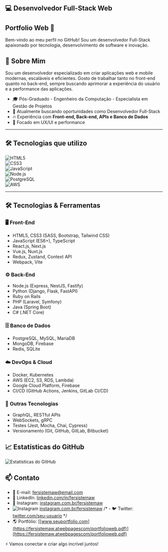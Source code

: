 ## 💻 Desenvolvedor Full-Stack Web
## Portfolio Web 👋

Bem-vindo ao meu perfil no GitHub! Sou um desenvolvedor Full-Stack apaixonado por tecnologia, desenvolvimento de software e inovação.

## 🚀 Sobre Mim
Sou um desenvolvedor especializado em criar aplicações web e mobile modernas, escaláveis e eficientes. Gosto de trabalhar tanto no front-end quanto no back-end, sempre buscando aprimorar a experiência do usuário e a performance das aplicações.
- 🎓 Pós-Graduado - Engenheiro da Computação - Especialista em Gestão de Projetos
- 💼 Atualmente buscando oportunidades como Desenvolvedor Full-Stack  
- 🔥 Experiência com **Front-end, Back-end, APIs e Banco de Dados**  
- 🎨 Focado em UX/UI e performance

---

## 🛠️ Tecnologias que utilizo  
![HTML5](https://img.shields.io/badge/HTML5-E34F26?style=for-the-badge&logo=html5&logoColor=white)  
![CSS3](https://img.shields.io/badge/CSS3-1572B6?style=for-the-badge&logo=css3&logoColor=white)  
![JavaScript](https://img.shields.io/badge/JavaScript-F7DF1E?style=for-the-badge&logo=javascript&logoColor=black)  
![Node.js](https://img.shields.io/badge/Node.js-339933?style=for-the-badge&logo=nodedotjs&logoColor=white)  
![PostgreSQL](https://img.shields.io/badge/PostgreSQL-336791?style=for-the-badge&logo=postgresql&logoColor=white)  
![AWS](https://img.shields.io/badge/AWS-FF9900?style=for-the-badge&logo=amazonaws&logoColor=white)  

---

## 🛠️ Tecnologias & Ferramentas
### 🖥️ Front-End
- HTML5, CSS3 (SASS, Bootstrap, Tailwind CSS)
- JavaScript (ES6+), TypeScript
- React.js, Next.js
- Vue.js, Nuxt.js
- Redux, Zustand, Context API
- Webpack, Vite

### ⚙️ Back-End
- Node.js (Express, NestJS, Fastify)
- Python (Django, Flask, FastAPI)
- Ruby on Rails
- PHP (Laravel, Symfony)
- Java (Spring Boot)
- C# (.NET Core)

### 🗄️ Banco de Dados
- PostgreSQL, MySQL, MariaDB
- MongoDB, Firebase
- Redis, SQLite

### ☁️ DevOps & Cloud
- Docker, Kubernetes
- AWS (EC2, S3, RDS, Lambda)
- Google Cloud Platform, Firebase
- CI/CD (GitHub Actions, Jenkins, GitLab CI/CD)

### 🧰 Outras Tecnologias
- GraphQL, RESTful APIs
- WebSockets, gRPC
- Testes (Jest, Mocha, Chai, Cypress)
- Versionamento (Git, GitHub, GitLab, Bitbucket)

## 📈 Estatísticas do GitHub
![Estatísticas do GitHub](https://github-readme-stats.vercel.app/api?username=fersistemaw&show_icons=true&theme=dark)

## 📫 Contato
- 📧 E-mail: [fersistemaw@email.com](mailto:fersistemaw@gmail.com)
- 💼 LinkedIn: [linkedin.com/in/fersistemaw](https://linkedin.com/in/fersistemaw)
- 📸 Instagram: [instagram.com.br/fersistemaw](https://instagram.com.br/fersistemaw)
- ![Instagram](https://cdn-icons-png.flaticon.com/512/174/174855.png) [instagram.com.br/fersistemaw](https://instagram.com.br/fersistemaw)
/* - 🐦 Twitter: [twitter.com/seu-usuario](https://twitter.com/seu-usuario) */
- 🌎 Portfólio: [[www.seuportfolio.com](https://fersistemaw.atwebpagescom/portfolioweb.pdf)](https://fersistemaw.atwebpagescom/portfolioweb.pdf)

⚡ Vamos conectar e criar algo incrível juntos!
